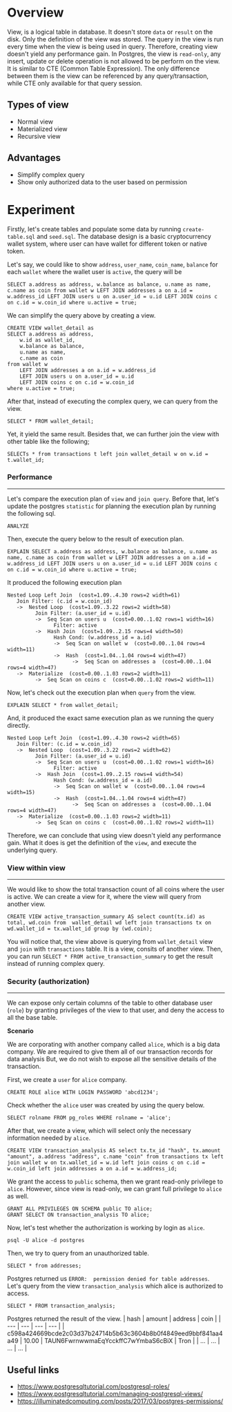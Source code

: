 # Overview
View, is a logical table in database. It doesn't store `data` or `result` on the disk. Only the definition of the view was stored. The query in the view is run every time when the view is being used in query. Therefore, creating view doesn't yield any performance gain. In Postgres, the view is `read-only`, any insert, update or delete operation is not allowed to be perform on the view. It is similar to CTE (Common Table Expression). The only difference between them is the view can be referenced by any query/transaction, while CTE only available for that query session.

## Types of view
- Normal view
- Materialized view
- Recursive view

## Advantages
- Simplify complex query
- Show only authorized data to the user based on permission

# Experiment
Firstly, let's create tables and populate some data by running `create-table.sql` and `seed.sql`. The database design is a basic cryptocurrency wallet system, where user can have wallet for different token or native token.

Let's say, we could like to show `address`, `user_name`, `coin_name`, `balance` for each `wallet` where the wallet user is `active`, the query will be
```
SELECT a.address as address, w.balance as balance, u.name as name, c.name as coin from wallet w LEFT JOIN addresses a on a.id = w.address_id LEFT JOIN users u on a.user_id = u.id LEFT JOIN coins c on c.id = w.coin_id where u.active = true;
```
We can simplify the query above by creating a view.
```
CREATE VIEW wallet_detail as
SELECT a.address as address,
    w.id as wallet_id,
    w.balance as balance,
    u.name as name,
    c.name as coin
from wallet w
    LEFT JOIN addresses a on a.id = w.address_id
    LEFT JOIN users u on a.user_id = u.id
    LEFT JOIN coins c on c.id = w.coin_id
where u.active = true;
```
After that, instead of executing the complex query, we can query from the view.
```
SELECT * FROM wallet_detail;
```
Yet, it yield the same result. Besides that, we can further join the view with other table like the following;
```
SELECTs * from transactions t left join wallet_detail w on w.id = t.wallet_id;
```
### Performance
---
Let's compare the execution plan of  `view` and `join query`.
Before that, let's update the postgres `statistic` for planning the execution plan by running the following sql.
```
ANALYZE
```
Then, execute the query below to the result of execution plan.
```
EXPLAIN SELECT a.address as address, w.balance as balance, u.name as name, c.name as coin from wallet w LEFT JOIN addresses a on a.id = w.address_id LEFT JOIN users u on a.user_id = u.id LEFT JOIN coins c on c.id = w.coin_id where u.active = true;
```
It produced the following execution plan
```
Nested Loop Left Join  (cost=1.09..4.30 rows=2 width=61)
   Join Filter: (c.id = w.coin_id)
   ->  Nested Loop  (cost=1.09..3.22 rows=2 width=58)
         Join Filter: (a.user_id = u.id)
         ->  Seq Scan on users u  (cost=0.00..1.02 rows=1 width=16)
               Filter: active
         ->  Hash Join  (cost=1.09..2.15 rows=4 width=50)
               Hash Cond: (w.address_id = a.id)
               ->  Seq Scan on wallet w  (cost=0.00..1.04 rows=4 width=11)
               ->  Hash  (cost=1.04..1.04 rows=4 width=47)
                     ->  Seq Scan on addresses a  (cost=0.00..1.04 rows=4 width=47)
   ->  Materialize  (cost=0.00..1.03 rows=2 width=11)
         ->  Seq Scan on coins c  (cost=0.00..1.02 rows=2 width=11)
```
Now, let's check out the execution plan when `query` from the view.
```
EXPLAIN SELECT * from wallet_detail;
```
And, it produced the exact same execution plan as we running the query directly.
```
Nested Loop Left Join  (cost=1.09..4.30 rows=2 width=65)
   Join Filter: (c.id = w.coin_id)
   ->  Nested Loop  (cost=1.09..3.22 rows=2 width=62)
         Join Filter: (a.user_id = u.id)
         ->  Seq Scan on users u  (cost=0.00..1.02 rows=1 width=16)
               Filter: active
         ->  Hash Join  (cost=1.09..2.15 rows=4 width=54)
               Hash Cond: (w.address_id = a.id)
               ->  Seq Scan on wallet w  (cost=0.00..1.04 rows=4 width=15)
               ->  Hash  (cost=1.04..1.04 rows=4 width=47)
                     ->  Seq Scan on addresses a  (cost=0.00..1.04 rows=4 width=47)
   ->  Materialize  (cost=0.00..1.03 rows=2 width=11)
         ->  Seq Scan on coins c  (cost=0.00..1.02 rows=2 width=11)
```
Therefore, we can conclude that using view doesn't yield any performance gain. What it does is get the definition of the `view`, and execute the underlying query.

### View within view
---
We would like to show the total transaction count of all coins where the user is active. We can create a view for it, where the view will query from another view.
```
CREATE VIEW active_transaction_summary AS select count(tx.id) as total, wd.coin from  wallet_detail wd left join transactions tx on wd.wallet_id = tx.wallet_id group by (wd.coin);
```
You will notice that, the view above is querying from `wallet_detail` view and `join` with `transactions` table. It is a view, consits of another view. Then, you can run `SELECT * FROM active_transaction_summary` to get the result instead of running complex query.

### Security (authorization)
---
We can expose only certain columns of the table to other database user (`role`) by granting privileges of the view to that user, and deny the access to all the base table. 

**Scenario**

We are corporating with another company called `alice`, which is a big data company. We are required to give them all of our transaction records for data analysis But, we do not wish to expose all the sensitive details of the transaction.

First, we create a `user` for `alice` company.
```
CREATE ROLE alice WITH LOGIN PASSWORD 'abcd1234';
```
Check whether the `alice` user was created by using the query below.
```
SELECT rolname FROM pg_roles WHERE rolname = 'alice';
```
After that, we create a view, which will select only the necessary information needed by `alice`.
```
CREATE VIEW transaction_analysis AS select tx.tx_id "hash", tx.amount "amount", a.address "address", c.name "coin" from transactions tx left join wallet w on tx.wallet_id = w.id left join coins c on c.id = w.coin_id left join addresses a on a.id = w.address_id;
```
We grant the access to `public` schema, then we grant read-only privilege to `alice`. However, since view is read-only, we can grant full privilege to `alice` as well.
```
GRANT ALL PRIVILEGES ON SCHEMA public TO alice;
GRANT SELECT ON transaction_analysis TO alice;
```
Now, let's test whether the authorization is working by login as `alice`.
```
psql -U alice -d postgres
```
Then, we try to query from an unauthorized table.
```
SELECT * from addresses;
```
Postgres returned us `ERROR:  permission denied for table addresses`. Let's query from the view `transaction_analysis` which alice is authorized to access.
```
SELECT * FROM transaction_analysis;
```
Postgres returned the result of the view.
| hash | amount | address | coin |
| --- | --- | --- | --- |
| c598a424669bcde2c03d37b24714b5b63c3604b8b0f4849eed9bbf841aa4a49 | 10.00 | TAUN6FwrnwwmaEqYcckffC7wYmbaS6cBiX | Tron |
| ... | ... | ... | ... |

## Useful links
- https://www.postgresqltutorial.com/postgresql-roles/
- https://www.postgresqltutorial.com/managing-postgresql-views/
- https://illuminatedcomputing.com/posts/2017/03/postgres-permissions/